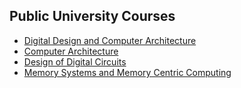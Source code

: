 ## Public University Courses
- [Digital Design and Computer Architecture](https://safari.ethz.ch/digitaltechnik/spring2023/doku.php?id=schedule)
- [Computer Architecture](https://safari.ethz.ch/architecture/fall2022/doku.php?id=start)
- [Design of Digital Circuits](https://safari.ethz.ch/digitaltechnik/spring2019/doku.php?id=start)
- [Memory Systems and Memory Centric Computing](https://safari.ethz.ch/memory_systems/champery2020/doku.php?id=start)
